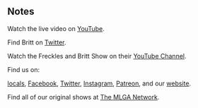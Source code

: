 ## Notes

Watch the live video on [YouTube](https://youtu.be/kcVVP4Fy-5I).

Find Britt on [Twitter](https://twitter.com/TweetsByBritt).

Watch the Freckles and Britt Show on their [YouTube Channel](https://www.youtube.com/channel/UC83qgsqBTufcQufHGxF5Y4Q?app=desktop).

Find us on:

[locals](https://makelibertygreatagain.locals.com/), [Facebook](https://facebook.com/thisismlga), [Twitter](https://twitter.com/thisismlga), [Instagram](https://instagram.com/thisismlga), [Patreon](https://www.patreon.com/ThisIsMLGA), and our [website](https://thisismlga.com).

Find all of our original shows at [The MLGA Network](https://mlganetwork.com).
